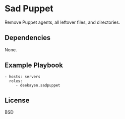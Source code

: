 Sad Puppet
==========

Remove Puppet agents, all leftover files, and directories.

Dependencies
------------

None.

Example Playbook
----------------

    - hosts: servers
      roles:
         - deekayen.sadpuppet

License
-------

BSD
